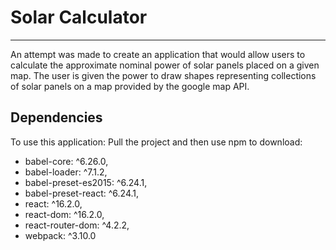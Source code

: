 # Solar Calculator
---
An attempt was made to create an application that would allow users to calculate the approximate nominal power of solar panels placed on a given map. The user is given the power to draw shapes representing collections of solar panels on a map provided by the google map API.

## Dependencies
To use this application: Pull the project and then use npm to download:
- babel-core: ^6.26.0,
- babel-loader: ^7.1.2,
- babel-preset-es2015: ^6.24.1,
- babel-preset-react: ^6.24.1,
- react: ^16.2.0,
- react-dom: ^16.2.0,
- react-router-dom: ^4.2.2,
- webpack: ^3.10.0
